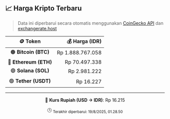

<!-- HARGA_KRIPTO -->
## 📈 Harga Kripto Terbaru

> Data ini diperbarui secara otomatis menggunakan [CoinGecko API](https://www.coingecko.com/) dan [exchangerate.host](https://exchangerate.host/)

<div align="center">

| 🪙 Token | 💰 Harga (IDR) |
|:------:|---------------:|
| 🟠 **Bitcoin (BTC)**   | Rp 1.888.767.058 |
| 🔵 **Ethereum (ETH)**  | Rp 70.497.338 |
| 🟣 **Solana (SOL)**    | Rp 2.981.222 |
| 🟢 **Tether (USDT)**   | Rp 16.227 |

---

💱 **Kurs Rupiah (USD → IDR)**: Rp 16.215

🕒 <sub>Terakhir diperbarui: 19/8/2025, 01.28.50</sub>

</div>
<!-- /HARGA_KRIPTO -->